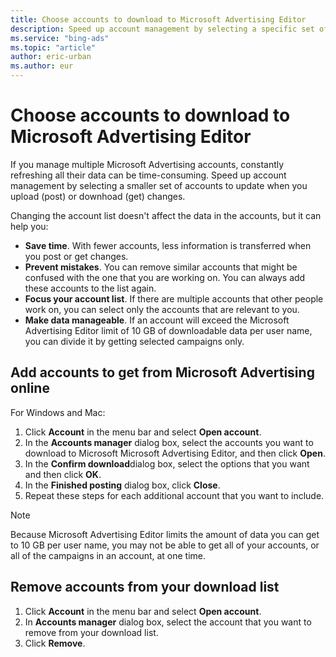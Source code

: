 ```yaml
---
title: Choose accounts to download to Microsoft Advertising Editor
description: Speed up account management by selecting a specific set of accounts to update in Microsoft Advertising Editor. These are the accounts that are updated when you post or get changes.
ms.service: "bing-ads"
ms.topic: "article"
author: eric-urban
ms.author: eur
---
```


# Choose accounts to download to Microsoft Advertising Editor

If you manage multiple Microsoft Advertising accounts, constantly refreshing all their data can be time-consuming. Speed up account management by selecting a smaller set of accounts to update when you upload (post) or downhoad (get) changes.

Changing the account list doesn't affect the data in the accounts, but it can help you:
- **Save time**. With fewer accounts, less information is transferred when you post or get changes.
- **Prevent mistakes**. You can remove similar accounts that might be confused with the one that you are working on. You can always add these accounts to the list again.
- **Focus your account list**. If there are multiple accounts that other people work on, you can select only the accounts that are relevant to you.
- **Make data manageable**. If an account will exceed the Microsoft Advertising Editor limit of 10 GB of downloadable data per user name, you can divide it by getting selected campaigns only.

## Add accounts to get from Microsoft Advertising online
For Windows and Mac:

1. Click **Account** in the menu bar and select **Open account**.
1. In the **Accounts manager** dialog box, select the accounts you want to download to Microsoft Microsoft Advertising Editor, and then click **Open**.
1. In the **Confirm download**dialog box, select the options that you want and then click **OK**.
1. In the **Finished posting** dialog box, click **Close**.
1. Repeat these steps for each additional account that you want to include.

> [!NOTE]
> Because Microsoft Advertising Editor limits the amount of data you can get to 10 GB per user name, you may not be able to get all of your accounts, or all of the campaigns in an account, at one time.

## Remove accounts from your download list
1. Click **Account** in the menu bar and select **Open account**.
1. In **Accounts manager** dialog box, select the account that you want to remove from your download list.
1. Click **Remove**.


